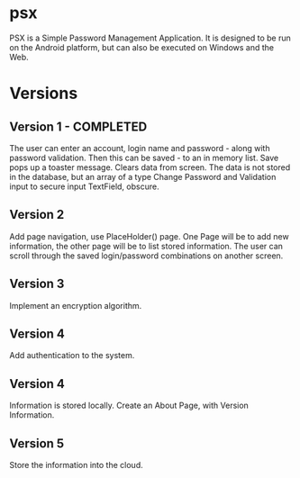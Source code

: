 # psx

PSX is a Simple Password Management Application.
It is designed to be run on the Android platform, but can also be executed on Windows and the Web.  

# Versions
## Version 1 - COMPLETED
The user can enter an account, login name and password - along with password validation.
Then this can be saved - to an in memory list.
Save pops up a toaster message.
Clears data from screen.
The data is not stored in the database, but an array of a type<T>
Change Password and Validation input to secure input TextField, obscure.

## Version 2
Add page navigation, use PlaceHolder() page.
One Page will be to add new information, the other page will be to list stored information.
The user can scroll through the saved login/password combinations on another screen.

## Version 3
Implement an encryption algorithm.

## Version 4
Add authentication to the system.


## Version 4
Information is stored locally.
Create an About Page, with Version Information.

## Version 5
Store the information into the cloud.


